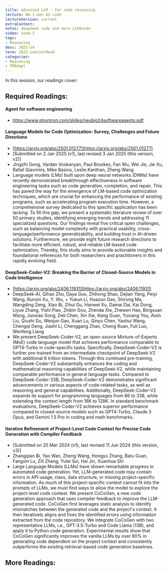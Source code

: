```yaml
---
title: advanced LLM - for code reasoning    
lecture: W4.1-Gen AI-code
lectureVersion: current
extraContent: 
notes: deepSeek code and more LLM4code
video: team-2
tags:
- Reasoning
desc: 2025-S4
term: 2025-seminarRead
categories:
- Reasoning
- FMAdapt
---
```



In this session, our readings cover: 

## Required Readings: 



#### Agent for software engineering
+ https://www.phontron.com/slides/neubig24softwareagents.pdf


#### Language Models for Code Optimization: Survey, Challenges and Future Directions
+ [https://arxiv.org/abs/2501.01277](https://arxiv.org/abs/2501.01277)
+ [Submitted on 2 Jan 2025 (v1), last revised 3 Jan 2025 (this version, v2)]
+ Jingzhi Gong, Vardan Voskanyan, Paul Brookes, Fan Wu, Wei Jie, Jie Xu, Rafail Giavrimis, Mike Basios, Leslie Kanthan, Zheng Wang
+ Language models (LMs) built upon deep neural networks (DNNs) have recently demonstrated breakthrough effectiveness in software engineering tasks such as code generation, completion, and repair. This has paved the way for the emergence of LM-based code optimization techniques, which are crucial for enhancing the performance of existing programs, such as accelerating program execution time. However, a comprehensive survey dedicated to this specific application has been lacking. To fill this gap, we present a systematic literature review of over 50 primary studies, identifying emerging trends and addressing 11 specialized questions. Our findings reveal five critical open challenges, such as balancing model complexity with practical usability, cross-language/performance generalizability, and building trust in AI-driven solutions. Furthermore, we provide eight future research directions to facilitate more efficient, robust, and reliable LM-based code optimization. Thereby, this study aims to provide actionable insights and foundational references for both researchers and practitioners in this rapidly evolving field.





#### DeepSeek-Coder-V2: Breaking the Barrier of Closed-Source Models in Code Intelligence
+ [https://arxiv.org/abs/2406.11931](https://arxiv.org/abs/2406.11931)
+ DeepSeek-AI, Qihao Zhu, Daya Guo, Zhihong Shao, Dejian Yang, Peiyi Wang, Runxin Xu, Y. Wu, + Yukun Li, Huazuo Gao, Shirong Ma, Wangding Zeng, Xiao Bi, Zihui Gu, Hanwei Xu, Damai Dai, Kai Dong, Liyue Zhang, Yishi Piao, Zhibin Gou, Zhenda Xie, Zhewen Hao, Bingxuan Wang, Junxiao Song, Deli Chen, Xin Xie, Kang Guan, Yuxiang You, Aixin Liu, Qiushi Du, Wenjun Gao, Xuan Lu, Qinyu Chen, Yaohui Wang, Chengqi Deng, Jiashi Li, Chenggang Zhao, Chong Ruan, Fuli Luo, Wenfeng Liang
+ We present DeepSeek-Coder-V2, an open-source Mixture-of-Experts (MoE) code language model that achieves performance comparable to GPT4-Turbo in code-specific tasks. Specifically, DeepSeek-Coder-V2 is further pre-trained from an intermediate checkpoint of DeepSeek-V2 with additional 6 trillion tokens. Through this continued pre-training, DeepSeek-Coder-V2 substantially enhances the coding and mathematical reasoning capabilities of DeepSeek-V2, while maintaining comparable performance in general language tasks. Compared to DeepSeek-Coder-33B, DeepSeek-Coder-V2 demonstrates significant advancements in various aspects of code-related tasks, as well as reasoning and general capabilities. Additionally, DeepSeek-Coder-V2 expands its support for programming languages from 86 to 338, while extending the context length from 16K to 128K. In standard benchmark evaluations, DeepSeek-Coder-V2 achieves superior performance compared to closed-source models such as GPT4-Turbo, Claude 3 Opus, and Gemini 1.5 Pro in coding and math benchmarks.


#### Iterative Refinement of Project-Level Code Context for Precise Code Generation with Compiler Feedback
+ [Submitted on 25 Mar 2024 (v1), last revised 11 Jun 2024 (this version, v3)]
+ Zhangqian Bi, Yao Wan, Zheng Wang, Hongyu Zhang, Batu Guan, Fangxin Lu, Zili Zhang, Yulei Sui, Hai Jin, Xuanhua Shi
+ Large Language Models (LLMs) have shown remarkable progress in automated code generation. Yet, LLM-generated code may contain errors in API usage, class, data structure, or missing project-specific information. As much of this project-specific context cannot fit into the prompts of LLMs, we must find ways to allow the model to explore the project-level code context. We present CoCoGen, a new code generation approach that uses compiler feedback to improve the LLM-generated code. CoCoGen first leverages static analysis to identify mismatches between the generated code and the project's context. It then iteratively aligns and fixes the identified errors using information extracted from the code repository. We integrate CoCoGen with two representative LLMs, i.e., GPT-3.5-Turbo and Code Llama (13B), and apply it to Python code generation. Experimental results show that CoCoGen significantly improves the vanilla LLMs by over 80% in generating code dependent on the project context and consistently outperforms the existing retrieval-based code generation baselines.


## More Readings: 


